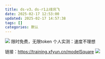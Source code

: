 ```yaml
---
title: ds-v3，ds-r1上线讯飞
date: 2025-02-17 12:53:00
updated: 2025-02-17 14:57:38
tags: []
categories: 默认
---
```


![](https://s.rmimg.com/2025-02-17/1739793084-706508-2025-02-17-195120.png)
限时免费，无限token
个人实测：速度不理想

链接：https://training.xfyun.cn/modelSquare
![](https://s.rmimg.com/2025-02-17/1739800574-259829-2025-02-17-215608.png)
